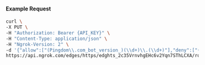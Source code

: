 <!-- Code generated for API Clients. DO NOT EDIT. -->

#### Example Request

```bash
curl \
-X PUT \
-H "Authorization: Bearer {API_KEY}" \
-H "Content-Type: application/json" \
-H "Ngrok-Version: 2" \
-d '{"allow":["(Pingdom\\.com_bot_version_)(\\d+)\\.(\\d+)"],"deny":["(made_up_bot)/(\\d+)\\.(\\d+)"],"enabled":true}' \
https://api.ngrok.com/edges/https/edghts_2c35VrnvhgEHc6v2Yqn7SThLCXA/routes/edghtsrt_2c35VqrjVa1yvCaLDJNgVzjY0jb/user_agent_filter
```
